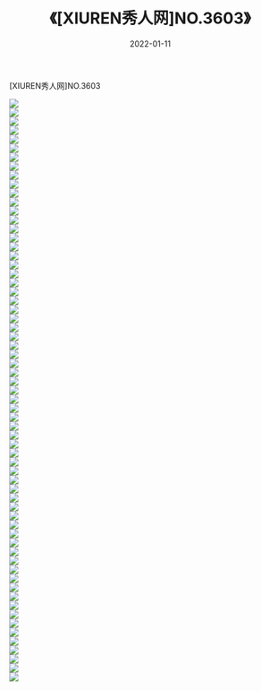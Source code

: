 ﻿---
layout: post
title:  《[XIUREN秀人网]NO.3603》
date:   2022-01-11
img: http://pic.660000.xyz/1:/秀人网/秀人网第04部分/[XIUREN秀人网]NO.3603/000.jpg
categories: [美女, 清纯, 唯美]
---

[XIUREN秀人网]NO.3603

 ![](http://pic.660000.xyz/1:/秀人网/秀人网第04部分/[XIUREN秀人网]NO.3603/001.jpg) <br>![](http://pic.660000.xyz/1:/秀人网/秀人网第04部分/[XIUREN秀人网]NO.3603/002.jpg) <br>![](http://pic.660000.xyz/1:/秀人网/秀人网第04部分/[XIUREN秀人网]NO.3603/003.jpg) <br>![](http://pic.660000.xyz/1:/秀人网/秀人网第04部分/[XIUREN秀人网]NO.3603/004.jpg) <br>![](http://pic.660000.xyz/1:/秀人网/秀人网第04部分/[XIUREN秀人网]NO.3603/005.jpg) <br>![](http://pic.660000.xyz/1:/秀人网/秀人网第04部分/[XIUREN秀人网]NO.3603/006.jpg) <br>![](http://pic.660000.xyz/1:/秀人网/秀人网第04部分/[XIUREN秀人网]NO.3603/007.jpg) <br>![](http://pic.660000.xyz/1:/秀人网/秀人网第04部分/[XIUREN秀人网]NO.3603/008.jpg) <br>![](http://pic.660000.xyz/1:/秀人网/秀人网第04部分/[XIUREN秀人网]NO.3603/009.jpg) <br>![](http://pic.660000.xyz/1:/秀人网/秀人网第04部分/[XIUREN秀人网]NO.3603/010.jpg) <br>![](http://pic.660000.xyz/1:/秀人网/秀人网第04部分/[XIUREN秀人网]NO.3603/011.jpg) <br>![](http://pic.660000.xyz/1:/秀人网/秀人网第04部分/[XIUREN秀人网]NO.3603/012.jpg) <br>![](http://pic.660000.xyz/1:/秀人网/秀人网第04部分/[XIUREN秀人网]NO.3603/013.jpg) <br>![](http://pic.660000.xyz/1:/秀人网/秀人网第04部分/[XIUREN秀人网]NO.3603/014.jpg) <br>![](http://pic.660000.xyz/1:/秀人网/秀人网第04部分/[XIUREN秀人网]NO.3603/015.jpg) <br>![](http://pic.660000.xyz/1:/秀人网/秀人网第04部分/[XIUREN秀人网]NO.3603/016.jpg) <br>![](http://pic.660000.xyz/1:/秀人网/秀人网第04部分/[XIUREN秀人网]NO.3603/017.jpg) <br>![](http://pic.660000.xyz/1:/秀人网/秀人网第04部分/[XIUREN秀人网]NO.3603/018.jpg) <br>![](http://pic.660000.xyz/1:/秀人网/秀人网第04部分/[XIUREN秀人网]NO.3603/019.jpg) <br>![](http://pic.660000.xyz/1:/秀人网/秀人网第04部分/[XIUREN秀人网]NO.3603/020.jpg) <br>![](http://pic.660000.xyz/1:/秀人网/秀人网第04部分/[XIUREN秀人网]NO.3603/021.jpg) <br>![](http://pic.660000.xyz/1:/秀人网/秀人网第04部分/[XIUREN秀人网]NO.3603/022.jpg) <br>![](http://pic.660000.xyz/1:/秀人网/秀人网第04部分/[XIUREN秀人网]NO.3603/023.jpg) <br>![](http://pic.660000.xyz/1:/秀人网/秀人网第04部分/[XIUREN秀人网]NO.3603/024.jpg) <br>![](http://pic.660000.xyz/1:/秀人网/秀人网第04部分/[XIUREN秀人网]NO.3603/025.jpg) <br>![](http://pic.660000.xyz/1:/秀人网/秀人网第04部分/[XIUREN秀人网]NO.3603/026.jpg) <br>![](http://pic.660000.xyz/1:/秀人网/秀人网第04部分/[XIUREN秀人网]NO.3603/027.jpg) <br>![](http://pic.660000.xyz/1:/秀人网/秀人网第04部分/[XIUREN秀人网]NO.3603/028.jpg) <br>![](http://pic.660000.xyz/1:/秀人网/秀人网第04部分/[XIUREN秀人网]NO.3603/029.jpg) <br>![](http://pic.660000.xyz/1:/秀人网/秀人网第04部分/[XIUREN秀人网]NO.3603/030.jpg) <br>![](http://pic.660000.xyz/1:/秀人网/秀人网第04部分/[XIUREN秀人网]NO.3603/031.jpg) <br>![](http://pic.660000.xyz/1:/秀人网/秀人网第04部分/[XIUREN秀人网]NO.3603/032.jpg) <br>![](http://pic.660000.xyz/1:/秀人网/秀人网第04部分/[XIUREN秀人网]NO.3603/033.jpg) <br>![](http://pic.660000.xyz/1:/秀人网/秀人网第04部分/[XIUREN秀人网]NO.3603/034.jpg) <br>![](http://pic.660000.xyz/1:/秀人网/秀人网第04部分/[XIUREN秀人网]NO.3603/035.jpg) <br>![](http://pic.660000.xyz/1:/秀人网/秀人网第04部分/[XIUREN秀人网]NO.3603/036.jpg) <br>![](http://pic.660000.xyz/1:/秀人网/秀人网第04部分/[XIUREN秀人网]NO.3603/037.jpg) <br>![](http://pic.660000.xyz/1:/秀人网/秀人网第04部分/[XIUREN秀人网]NO.3603/038.jpg) <br>![](http://pic.660000.xyz/1:/秀人网/秀人网第04部分/[XIUREN秀人网]NO.3603/039.jpg) <br>![](http://pic.660000.xyz/1:/秀人网/秀人网第04部分/[XIUREN秀人网]NO.3603/040.jpg) <br>![](http://pic.660000.xyz/1:/秀人网/秀人网第04部分/[XIUREN秀人网]NO.3603/041.jpg) <br>![](http://pic.660000.xyz/1:/秀人网/秀人网第04部分/[XIUREN秀人网]NO.3603/042.jpg) <br>![](http://pic.660000.xyz/1:/秀人网/秀人网第04部分/[XIUREN秀人网]NO.3603/043.jpg) <br>![](http://pic.660000.xyz/1:/秀人网/秀人网第04部分/[XIUREN秀人网]NO.3603/044.jpg) <br>![](http://pic.660000.xyz/1:/秀人网/秀人网第04部分/[XIUREN秀人网]NO.3603/045.jpg) <br>![](http://pic.660000.xyz/1:/秀人网/秀人网第04部分/[XIUREN秀人网]NO.3603/046.jpg) <br>![](http://pic.660000.xyz/1:/秀人网/秀人网第04部分/[XIUREN秀人网]NO.3603/047.jpg) <br>![](http://pic.660000.xyz/1:/秀人网/秀人网第04部分/[XIUREN秀人网]NO.3603/048.jpg) <br>![](http://pic.660000.xyz/1:/秀人网/秀人网第04部分/[XIUREN秀人网]NO.3603/049.jpg) <br>![](http://pic.660000.xyz/1:/秀人网/秀人网第04部分/[XIUREN秀人网]NO.3603/050.jpg) <br>![](http://pic.660000.xyz/1:/秀人网/秀人网第04部分/[XIUREN秀人网]NO.3603/051.jpg) <br>![](http://pic.660000.xyz/1:/秀人网/秀人网第04部分/[XIUREN秀人网]NO.3603/052.jpg) <br>![](http://pic.660000.xyz/1:/秀人网/秀人网第04部分/[XIUREN秀人网]NO.3603/053.jpg) <br>![](http://pic.660000.xyz/1:/秀人网/秀人网第04部分/[XIUREN秀人网]NO.3603/054.jpg) <br>![](http://pic.660000.xyz/1:/秀人网/秀人网第04部分/[XIUREN秀人网]NO.3603/055.jpg) <br>![](http://pic.660000.xyz/1:/秀人网/秀人网第04部分/[XIUREN秀人网]NO.3603/056.jpg) <br>![](http://pic.660000.xyz/1:/秀人网/秀人网第04部分/[XIUREN秀人网]NO.3603/057.jpg) <br>![](http://pic.660000.xyz/1:/秀人网/秀人网第04部分/[XIUREN秀人网]NO.3603/058.jpg) <br>![](http://pic.660000.xyz/1:/秀人网/秀人网第04部分/[XIUREN秀人网]NO.3603/059.jpg) <br>![](http://pic.660000.xyz/1:/秀人网/秀人网第04部分/[XIUREN秀人网]NO.3603/060.jpg) <br>![](http://pic.660000.xyz/1:/秀人网/秀人网第04部分/[XIUREN秀人网]NO.3603/061.jpg) <br>![](http://pic.660000.xyz/1:/秀人网/秀人网第04部分/[XIUREN秀人网]NO.3603/062.jpg) <br>![](http://pic.660000.xyz/1:/秀人网/秀人网第04部分/[XIUREN秀人网]NO.3603/063.jpg) <br>![](http://pic.660000.xyz/1:/秀人网/秀人网第04部分/[XIUREN秀人网]NO.3603/064.jpg) <br>![](http://pic.660000.xyz/1:/秀人网/秀人网第04部分/[XIUREN秀人网]NO.3603/065.jpg) <br>